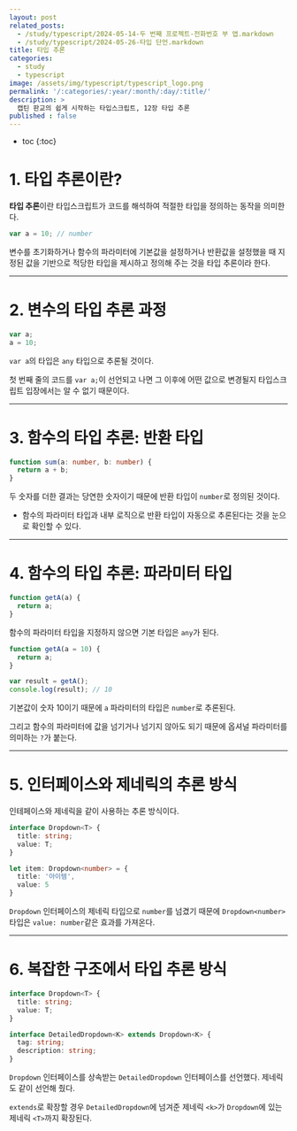 ```yaml
---
layout: post
related_posts:
  - /study/typescript/2024-05-14-두 번째 프로젝트-전화번호 부 앱.markdown
  - /study/typescript/2024-05-26-타입 단언.markdown
title: 타입 추론
categories:
  - study
  - typescript
image: /assets/img/typescript/typescript_logo.png
permalink: '/:categories/:year/:month/:day/:title/'
description: >
  캡틴 판교의 쉽게 시작하는 타입스크립트, 12장 타입 추론
published : false
---
```


* toc
{:toc}

# 1. 타입 추론이란?

**타입 추론**이란 타입스크립트가 코드를 해석하여 적절한 타입을 정의하는 동작을 의미한다.

```ts
var a = 10; // number
```

변수를 초기화하거나 함수의 파라미터에 기본값을 설정하거나 반환값을 설정했을 때 지정된 값을 기반으로 적당한 타입을 제시하고 정의해 주는 것을 타입 추론이라 한다.

---
# 2. 변수의 타입 추론 과정

```ts
var a;
a = 10;
```

`var a`의 타입은 `any` 타입으로 추론될 것이다. 

첫 번째 줄의 코드를 `var a;`이 선언되고 나면 그 이후에 어떤 값으로 변경될지 타입스크립트 입장에서는 알 수 없기 때문이다.

---
# 3. 함수의 타입 추론: 반환 타입

```ts
function sum(a: number, b: number) {
  return a + b;
}
```

두 숫자를 더한 결과는 당연한 숫자이기 때문에 반환 타입이 `number`로 정의된 것이다.

- 함수의 파라미터 타입과 내부 로직으로 반환 타입이 자동으로 추론된다는 것을 눈으로 확인할 수 있다.

---
# 4. 함수의 타입 추론: 파라미터 타입

```ts
function getA(a) {
  return a;
}
```

함수의 파라미터 타입을 지정하지 않으면 기본 타입은 `any`가 된다.

```ts
function getA(a = 10) {
  return a;
}

var result = getA();
console.log(result); // 10
```

기본값이 숫자 10이기 때문에 `a` 파라미터의 타입은 `number`로 추론된다. 

그리고 함수의 파라미터에 값을 넘기거나 넘기지 않아도 되기 때문에 옵셔널 파라미터를 의미하는 `?`가 붙는다.

---
# 5. 인터페이스와 제네릭의 추론 방식

인테페이스와 제네릭을 같이 사용하는 추론 방식이다.

```ts
interface Dropdown<T> {
  title: string;
  value: T;
}

let item: Dropdown<number> = {
  title: '아이템',
  value: 5
}
```

`Dropdown` 인터페이스의 제네릭 타입으로 `number`를 넘겼기 때문에 `Dropdown<number>` 타입은 `value: number`같은 효과를 가져온다.

---
# 6. 복잡한 구조에서 타입 추론 방식

```ts
interface Dropdown<T> {
  title: string;
  value: T;
}

interface DetailedDropdown<K> extends Dropdown<K> {
  tag: string;
  description: string;
}
```

`Dropdown` 인터페이스를 상속받는 `DetailedDropdown` 인터페이스를 선언했다. 제네릭도 같이 선언해 줬다.

`extends`로 확장할 경우 `DetailedDropdown`에 넘겨준 제네릭 `<k>`가 `Dropdown`에 있는 제네릭 `<T>`까지 확장된다.